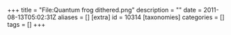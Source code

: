 +++
title = "File:Quantum frog dithered.png"
description = ""
date = 2011-08-13T05:02:31Z
aliases = []
[extra]
id = 10314
[taxonomies]
categories = []
tags = []
+++


